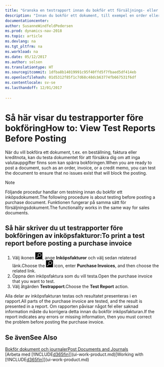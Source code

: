 ```yaml
---
title: "Granska en testrapport innan du bokför ett försäljnings- eller inköpsdokument"
description: "Innan du bokför ett dokument, till exempel en order eller kreditnota, kan du testa och granska den att söka efter fel som kan förhindra bokföring."
documentationcenter: 
author: SusanneWindfeldPedersen
ms.prod: dynamics-nav-2018
ms.topic: article
ms.devlang: na
ms.tgt_pltfrm: na
ms.workload: na
ms.date: 05/12/2017
ms.author: solsen
ms.translationtype: HT
ms.sourcegitcommit: 1dfba8b14019991c95f40ffd5f7fbaed5df414eb
ms.openlocfilehash: 01d5312f85f1c7d68c48dcb63774fb667531f6df
ms.contentlocale: sv-se
ms.lasthandoff: 12/01/2017

---
```

# <a name="how-to-view-test-reports-before-posting"></a><span data-ttu-id="dd184-103">Så här visar du testrapporter före bokföring</span><span class="sxs-lookup"><span data-stu-id="dd184-103">How to: View Test Reports Before Posting</span></span>
<span data-ttu-id="dd184-104">När du vill bokföra ett dokument, t.ex. en beställning, faktura eller kreditnota, kan du testa dokumentet för att försäkra dig om att inga valutauppgifter finns som kan spärra bokföringen.</span><span class="sxs-lookup"><span data-stu-id="dd184-104">When you are ready to post a document, such as an order, invoice, or a credit memo, you can test the document to ensure that no issues exist that will block the posting.</span></span>

> [!NOTE]  
>   <span data-ttu-id="dd184-105">Följande procedur handlar om testning innan du bokför ett inköpsdokument.</span><span class="sxs-lookup"><span data-stu-id="dd184-105">The following procedure is about testing before posting a purchase document.</span></span> <span data-ttu-id="dd184-106">Funktionen fungerar på samma sätt för försäljningsdokument.</span><span class="sxs-lookup"><span data-stu-id="dd184-106">The functionality works in the same way for sales documents.</span></span>

## <a name="to-print-a-test-report-before-posting-a-purchase-invoice"></a><span data-ttu-id="dd184-107">Så här skriver du ut testrapporter före bokföringen av inköpsfakturor:</span><span class="sxs-lookup"><span data-stu-id="dd184-107">To print a test report before posting a purchase invoice</span></span>
1. <span data-ttu-id="dd184-108">Välj ikonen ![Söka efter sida eller rapport](media/ui-search/search_small.png "ikonen Söka efter sida eller rapport"), ange **Inköpsfakturor** och välj sedan relaterad länk.</span><span class="sxs-lookup"><span data-stu-id="dd184-108">Choose the ![Search for Page or Report](media/ui-search/search_small.png "Search for Page or Report icon") icon, enter **Purchase Invoices**, and then choose the related link.</span></span>
2. <span data-ttu-id="dd184-109">Öppna den inköpsfaktura som du vill testa.</span><span class="sxs-lookup"><span data-stu-id="dd184-109">Open the purchase invoice that you want to test.</span></span>
3. <span data-ttu-id="dd184-110">Välj åtgärden **Testrapport**.</span><span class="sxs-lookup"><span data-stu-id="dd184-110">Choose the **Test Report** action.</span></span>  

<span data-ttu-id="dd184-111">Alla delar av inköpsfakturan testas och resultatet presenteras i en rapport.</span><span class="sxs-lookup"><span data-stu-id="dd184-111">All parts of the purchase invoice are tested, and the result is presented in a report.</span></span> <span data-ttu-id="dd184-112">Om rapporten påvisar något fel eller saknad information måste du korrigera detta innan du bokför inköpsfakturan.</span><span class="sxs-lookup"><span data-stu-id="dd184-112">If the report indicates any errors or missing information, then you must correct the problem before posting the purchase invoice.</span></span>

## <a name="see-also"></a><span data-ttu-id="dd184-113">Se även</span><span class="sxs-lookup"><span data-stu-id="dd184-113">See Also</span></span>
[<span data-ttu-id="dd184-114">Bokför dokument och journaler</span><span class="sxs-lookup"><span data-stu-id="dd184-114">Post Documents and Journals</span></span>](ui-post-documents-journals.md)  
<span data-ttu-id="dd184-115">[Arbeta med [!INCLUDE[d365fin](includes/d365fin_md.md)]](ui-work-product.md)</span><span class="sxs-lookup"><span data-stu-id="dd184-115">[Working with [!INCLUDE[d365fin](includes/d365fin_md.md)]](ui-work-product.md)</span></span>


